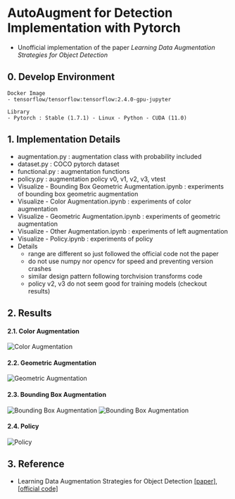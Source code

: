 # AutoAugment for Detection Implementation with Pytorch
- Unofficial implementation of the paper *Learning Data Augmentation Strategies for Object Detection*


## 0. Develop Environment
```
Docker Image
- tensorflow/tensorflow:tensorflow:2.4.0-gpu-jupyter

Library
- Pytorch : Stable (1.7.1) - Linux - Python - CUDA (11.0)
```


## 1. Implementation Details
- augmentation.py : augmentation class with probability included
- dataset.py : COCO pytorch dataset
- functional.py : augmentation functions
- policy.py : augmentation policy v0, v1, v2, v3, vtest
- Visualize - Bounding Box Geometric Augmentation.ipynb : experiments of bounding box geometric augmentation
- Visualize - Color Augmentation.ipynb : experiments of color augmentation
- Visualize - Geometric Augmentation.ipynb : experiments of geometric augmentation
- Visualize - Other Augmentation.ipynb : experiments of left augmentation
- Visualize - Policy.ipynb : experiments of policy
- Details
  * range are different so just followed the official code not the paper
  * do not use numpy nor opencv for speed and preventing version crashes
  * similar design pattern following torchvision transforms code
  * policy v2, v3 do not seem good for training models (checkout results)


## 2. Results
#### 2.1. Color Augmentation
![Color Augmentation](./Figures/Color.png)

#### 2.2. Geometric Augmentation
![Geometric Augmentation](./Figures/Geometric.png)

#### 2.3. Bounding Box Augmentation
![Bounding Box Augmentation](./Figures/Bbox_Geometric.png)
![Bounding Box Augmentation](./Figures/Other.png)

#### 2.4. Policy
![Policy](./Figures/Policy.png)


## 3. Reference
- Learning Data Augmentation Strategies for Object Detection [[paper]](https://arxiv.org/pdf/1906.11172.pdf), [[official code]](https://github.com/tensorflow/tpu/blob/master/models/official/detection/utils/autoaugment_utils.py)
